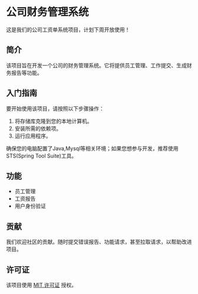 # 公司财务管理系统

这是我们的公司工资单系统项目，计划下周开放使用！

## 简介

该项目旨在开发一个公司的财务管理系统。它将提供员工管理、工作提交、生成财务报告等功能。

## 入门指南

要开始使用该项目，请按照以下步骤操作：

1. 将存储库克隆到您的本地计算机。
2. 安装所需的依赖项。
3. 运行应用程序。

确保您的电脑配置了Java,Mysql等相关环境；如果您想参与开发，推荐使用STS(Spring Tool Suite)工具。

## 功能

- 员工管理
- 工资报告
- 用户身份验证

## 贡献

我们欢迎社区的贡献。随时提交错误报告、功能请求，甚至拉取请求，以帮助改进项目。

## 许可证

该项目使用 [MIT 许可证](LICENSE) 授权。
